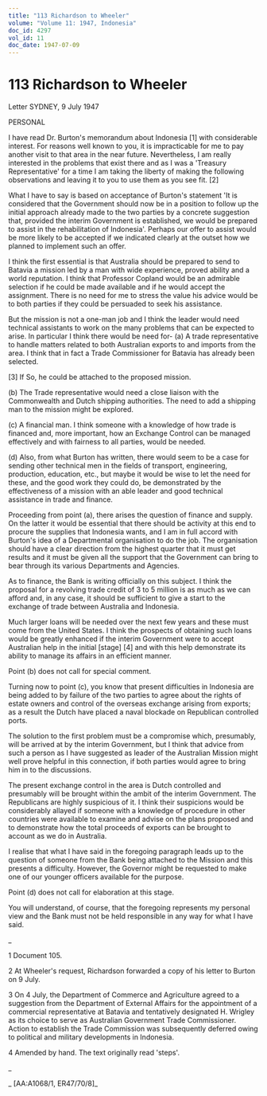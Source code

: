 ```yaml
---
title: "113 Richardson to Wheeler"
volume: "Volume 11: 1947, Indonesia"
doc_id: 4297
vol_id: 11
doc_date: 1947-07-09
---
```


# 113 Richardson to Wheeler

Letter SYDNEY, 9 July 1947

PERSONAL

I have read Dr. Burton's memorandum about Indonesia [1] with considerable interest. For reasons well known to you, it is impracticable for me to pay another visit to that area in the near future. Nevertheless, I am really interested in the problems that exist there and as I was a 'Treasury Representative' for a time I am taking the liberty of making the following observations and leaving it to you to use them as you see fit. [2]

What I have to say is based on acceptance of Burton's statement 'It is considered that the Government should now be in a position to follow up the initial approach already made to the two parties by a concrete suggestion that, provided the interim Government is established, we would be prepared to assist in the rehabilitation of Indonesia'. Perhaps our offer to assist would be more likely to be accepted if we indicated clearly at the outset how we planned to implement such an offer.

I think the first essential is that Australia should be prepared to send to Batavia a mission led by a man with wide experience, proved ability and a world reputation. I think that Professor Copland would be an admirable selection if he could be made available and if he would accept the assignment. There is no need for me to stress the value his advice would be to both parties if they could be persuaded to seek his assistance.

But the mission is not a one-man job and I think the leader would need technical assistants to work on the many problems that can be expected to arise. In particular I think there would be need for- (a) A trade representative to handle matters related to both Australian exports to and imports from the area. I think that in fact a Trade Commissioner for Batavia has already been selected.

[3] If So, he could be attached to the proposed mission.

(b) The Trade representative would need a close liaison with the Commonwealth and Dutch shipping authorities. The need to add a shipping man to the mission might be explored.

(c) A financial man. I think someone with a knowledge of how trade is financed and, more important, how an Exchange Control can be managed effectively and with fairness to all parties, would be needed.

(d) Also, from what Burton has written, there would seem to be a case for sending other technical men in the fields of transport, engineering, production, education, etc., but maybe it would be wise to let the need for these, and the good work they could do, be demonstrated by the effectiveness of a mission with an able leader and good technical assistance in trade and finance.

Proceeding from point (a), there arises the question of finance and supply. On the latter it would be essential that there should be activity at this end to procure the supplies that Indonesia wants, and I am in full accord with Burton's idea of a Departmental organisation to do the job. The organisation should have a clear direction from the highest quarter that it must get results and it must be given all the support that the Government can bring to bear through its various Departments and Agencies.

As to finance, the Bank is writing officially on this subject. I think the proposal for a revolving trade credit of 3 to 5 million is as much as we can afford and, in any case, it should be sufficient to give a start to the exchange of trade between Australia and Indonesia.

Much larger loans will be needed over the next few years and these must come from the United States. I think the prospects of obtaining such loans would be greatly enhanced if the interim Government were to accept Australian help in the initial [stage] [4] and with this help demonstrate its ability to manage its affairs in an efficient manner.

Point (b) does not call for special comment.

Turning now to point (c), you know that present difficulties in Indonesia are being added to by failure of the two parties to agree about the rights of estate owners and control of the overseas exchange arising from exports; as a result the Dutch have placed a naval blockade on Republican controlled ports.

The solution to the first problem must be a compromise which, presumably, will be arrived at by the interim Government, but I think that advice from such a person as I have suggested as leader of the Australian Mission might well prove helpful in this connection, if both parties would agree to bring him in to the discussions.

The present exchange control in the area is Dutch controlled and presumably will be brought within the ambit of the interim Government. The Republicans are highly suspicious of it. I think their suspicions would be considerably allayed if someone with a knowledge of procedure in other countries were available to examine and advise on the plans proposed and to demonstrate how the total proceeds of exports can be brought to account as we do in Australia.

I realise that what I have said in the foregoing paragraph leads up to the question of someone from the Bank being attached to the Mission and this presents a difficulty. However, the Governor might be requested to make one of our younger officers available for the purpose.

Point (d) does not call for elaboration at this stage.

You will understand, of course, that the foregoing represents my personal view and the Bank must not be held responsible in any way for what I have said.

_

1 Document 105.

2 At Wheeler's request, Richardson forwarded a copy of his letter to Burton on 9 July.

3 On 4 July, the Department of Commerce and Agriculture agreed to a suggestion from the Department of External Affairs for the appointment of a commercial representative at Batavia and tentatively designated H. Wrigley as its choice to serve as Australian Government Trade Commissioner. Action to establish the Trade Commission was subsequently deferred owing to political and military developments in Indonesia.

4 Amended by hand. The text originally read 'steps'.

_

_ [AA:A1068/1, ER47/70/8]_
